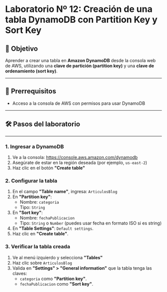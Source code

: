# Laboratorio Nº 12: Creación de una tabla DynamoDB con Partition Key y Sort Key

## 🎯 Objetivo

Aprender a crear una tabla en **Amazon DynamoDB** desde la consola web de AWS, utilizando una **clave de partición (partition key)** y una **clave de ordenamiento (sort key)**.

---

## 🧰 Prerrequisitos

- Acceso a la consola de AWS con permisos para usar DynamoDB

---

## 🛠️ Pasos del laboratorio

---

### 1. Ingresar a DynamoDB

1. Ve a la consola: https://console.aws.amazon.com/dynamodb
2. Asegúrate de estar en la región deseada (por ejemplo, `us-east-2`)
3. Haz clic en el botón **"Create table"**

### 2. Configurar la tabla

1. En el campo **"Table name"**, ingresa: `ArticulosBlog`
2. En **"Partition key"**:
   - Nombre: `categoria`
   - Tipo: `String`
3. En **"Sort key"**:
   - Nombre: `fechaPublicacion`
   - Tipo: `String` o `Number` (puedes usar fecha en formato ISO si es string)
4. En **"Table Settings"**: `Default settings`.
5. Haz clic en **"Create table"**.

### 3. Verificar la tabla creada

1. Ve al menú izquierdo y selecciona **"Tables"**
2. Haz clic sobre `ArticulosBlog`
3. Valida en **"Settings" > "General information"** que la tabla tenga las claves:
   - `categoria` como **"Partition key"**.
   - `fechaPublicacion` como **"Sort key"**.

